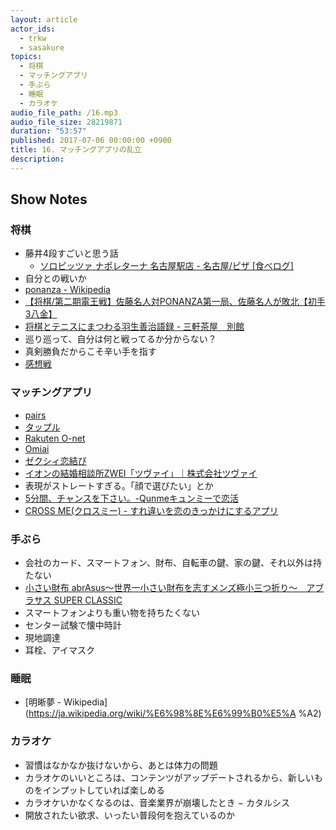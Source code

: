```yaml
---
layout: article
actor_ids:
  - trkw
  - sasakure
topics:
  - 将棋
  - マッチングアプリ
  - 手ぶら
  - 睡眠
  - カラオケ
audio_file_path: /16.mp3
audio_file_size: 28219871
duration: "53:57"
published: 2017-07-06 00:00:00 +0900
title: 16. マッチングアプリの乱立
description:
---
```


## Show Notes

### 将棋
- 藤井4段すごいと思う話
  - [ソロピッツァ ナポレターナ 名古屋駅店 - 名古屋/ピザ [食べログ]](https://tabelog.com/aichi/A2301/A230101/23059142/)
- 自分との戦いか
- [ponanza - Wikipedia](https://ja.wikipedia.org/wiki/Ponanza)
- [【将棋/第二期電王戦】佐藤名人対PONANZA第一局、佐藤名人が敗北【初手3八金】](https://matome.naver.jp/odai/2149101058826766401/2149104271456015503)
- [将棋とテニスにまつわる羽生善治語録 - 三軒茶屋　別館](http://d.hatena.ne.jp/sangencyaya/20120125/1327488492)
- 巡り巡って、自分は何と戦ってるか分からない？
- 真剣勝負だからこそ辛い手を指す
- [感想戦](https://ja.wikipedia.org/wiki/%E6%84%9F%E6%83%B3%E6%88%A6)

### マッチングアプリ
- [pairs](https://www.pairs.lv/)
- [タップル](https://tapple.me/)
- [Rakuten O-net](https://onet.rakuten.co.jp/)
- [Omiai](https://www.omiai-jp.com/)
- [ゼクシィ恋結び](https://zexy-koimusubi.net/)
- [イオンの結婚相談所ZWEI「ツヴァイ」｜株式会社ツヴァイ](http://www.zwei.co.jp/)
- 表現がストレートすぎる。「顔で選びたい」とか
- [5分間、チャンスを下さい。-Qunmeキュンミーで恋活](https://play.google.com/store/apps/details?id=jp.co.complesso.qunme&hl=ja)
- [CROSS ME(クロスミー) - すれ違いを恋のきっかけにするアプリ](https://crossme.jp/?label=381952ab88984d3aa10e39ad7f6ed6b8201707)

### 手ぶら
- 会社のカード、スマートフォン、財布、自転車の鍵、家の鍵、それ以外は持たない
- [小さい財布 abrAsus〜世界一小さい財布を志すメンズ極小三つ折り〜　アブラサス SUPER CLASSIC](http://superclassic.jp/?pid=31812710)
- スマートフォンよりも重い物を持ちたくない
- センター試験で懐中時計
- 現地調達
- 耳栓、アイマスク

### 睡眠
- [明晰夢 - Wikipedia](https://ja.wikipedia.org/wiki/%E6%98%8E%E6%99%B0%E5%A %A2)

### カラオケ
- 習慣はなかなか抜けないから、あとは体力の問題
- カラオケのいいところは、コンテンツがアップデートされるから、新しいものをインプットしていれば楽しめる
- カラオケいかなくなるのは、音楽業界が崩壊したとき
− カタルシス
- 開放されたい欲求、いったい普段何を抱えているのか
